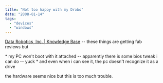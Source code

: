 ```yaml
---
title: "Not too happy with my Drobo"
date: "2008-01-14"
tags: 
  - "devices"
  - "windows"
---
```


[Data Robotics, Inc. | Knowledge Base](http://www.drobo.com/support_knowledge_base.aspx "Data Robotics, Inc. | Knowledge Base") -- these things are getting fab reviews but

\* my PC won't boot with it attached -- apparently there is some bios tweak i can do -- yuck \* and even when i can see it, the pc doesn't recognize it as a drive

the hardware seems nice but this is too much trouble.
